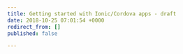 ```yaml
---
title: Getting started with Ionic/Cordova apps - draft
date: 2018-10-25 07:01:54 +0000
redirect_from: []
published: false

---
```

